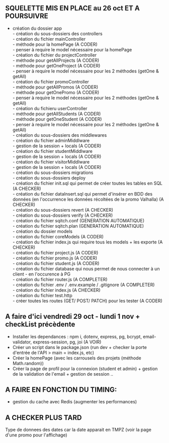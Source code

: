 ## SQUELETTE MIS EN PLACE  au 26 oct ET A POURSUIVRE

- création du dossier app  
      - création du sous-dossiers des controllers  
            - création du fichier mainController  
                    - méthode pour la homePage (A CODER)  
                          - penser à require le model nécessaire pour la homePage  
            - création du fichier du projectController  
                    - méthode pour getAllProjects (A CODER)  
                    - méthode pour getOneProject (A CODER)  
                        - penser à require le model nécessaire pour les 2 méthodes (getOne & getAll)  
            - création du fichier promoController  
                    - méthode pour getAllPromos (A CODER)  
                    - méthode pour getOnePromo (A CODER)  
                        - penser à require le model nécessaire pour les 2 méthodes (getOne & getAll)  
            - création du fichieru userController  
                    - méthode pour getAllStudents (A CODER)  
                    - méthode pour getOneStudent (A CODER)  
                        - penser à require le model nécessaire pour les 2 méthodes (getOne & getAll)  
      - création du sous-dossiers des middlewares  
            - création du fichier adminMiddlware  
                    - gestion de la session + locals (A CODER)  
            - création du fichier studentMiddlware  
                    - gestion de la session + locals (A CODER)  
            - création du fichier visitorMiddlware  
                    - gestion de la session + locals (A CODER)  
      - création du sous-dossiers migrations  
            - création du sous-dossiers deploy  
                    - création du fichier init.sql qui permet de créer toutes les tables en SQL (A CHECKER)  
                    - création du fichier dataInsert.sql qui permet d'insérer en BDD des données (en l'occurrence les données récoltées de la promo Valhalla) (A CHECKER)  
            - création du sous-dossiers revert (A CHECKER)  
            - création du sous-dossiers verify (A CHECKER)  
            - création du fichier sqitch.conf (GENERATION AUTOMATIQUE)  
            - création du fichier sqitch.plan (GENERATION AUTOMATIQUE)  
      - création du dossier models  
            - création du fichier coreModels (A CODER)  
            - création du fichier index.js qui require tous les models + les exporte (A CHECKER)  
            - création du fichier project.js (A CODER)  
            - création du fichier promo.js (A CODER)  
            - création du fichier student.js (A CODER)  
      - création du fichier database qui nous permet de nous connecter à un client - en l'occurence à PG  
      - création du fichier router.js (A COMPLETER)  
      - création du fichier .env / .env.example / .gitignore (A COMPLETER)  
      - création du fichier index.js (A CHECKER)  
      - création du fichier test.http  
            - créer toutes les routes (GET/ POST/ PATCH) pour les tester (A CODER)  

## A faire d'ici vendredi 29 oct - lundi 1 nov + checkList précèdente
- Installer les dependances : npm i, dotenv, express, pg, bcrypt, email-validator, express-session, pg, joi (A VOIR)
- Créer un script dans le package.json (run dev + checker la porte d'entrée de l'API > main = index.js, etc)
- Créer la homePage (avec les carrousels des projets (méthode Math.random))
- Créer la page de profil pour la connexion (student et admin) + gestion de la validation de l'email + gestion de session ..



## A FAIRE EN FONCTION DU TIMING:
- gestion du cache avec Redis (augmenter les performances)


## A CHECKER PLUS TARD
Type de donnees des dates car la date apparait en TMPZ (voir la page d'une promo pour l'affichage) 